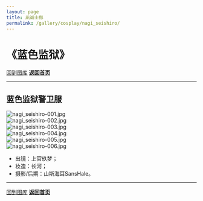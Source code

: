 ```yaml
---
layout: page
title: 凪诚士郎
permalink: /gallery/cosplay/nagi_seishiro/
---
```


<haed>
    <link rel="stylesheet" href="/css/gallery.css">
</haed>

# 《蓝色监狱》

[回到图库](../)
[**返回首页**](/)

---

## 蓝色监狱警卫服

<div class="gallery-container landscape">
    <div class="gallery-item landscape">
        <picture>
            <source srcset="https://image.jumern.com/cosplay/nagi_seishiro/guard_uniform/nagi_seishiro-001.avif" type="image/avif">
            <source srcset="https://image.jumern.com/cosplay/nagi_seishiro/guard_uniform/nagi_seishiro-001.webp" type="image/webp">
            <img src="https://image.jumern.com/cosplay/nagi_seishiro/guard_uniform/nagi_seishiro-001.jpg" alt="nagi_seishiro-001.jpg" loading="lazy">
        </picture>
    </div>
    <div class="gallery-item landscape">
        <picture>
            <source srcset="https://image.jumern.com/cosplay/nagi_seishiro/guard_uniform/nagi_seishiro-002.avif" type="image/avif">
            <source srcset="https://image.jumern.com/cosplay/nagi_seishiro/guard_uniform/nagi_seishiro-002.webp" type="image/webp">
            <img src="https://image.jumern.com/cosplay/nagi_seishiro/guard_uniform/nagi_seishiro-002.jpg" alt="nagi_seishiro-002.jpg" loading="lazy">
        </picture>
    </div>
    <div class="gallery-item landscape">
        <picture>
            <source srcset="https://image.jumern.com/cosplay/nagi_seishiro/guard_uniform/nagi_seishiro-003.avif" type="image/avif">
            <source srcset="https://image.jumern.com/cosplay/nagi_seishiro/guard_uniform/nagi_seishiro-003.webp" type="image/webp">
            <img src="https://image.jumern.com/cosplay/nagi_seishiro/guard_uniform/nagi_seishiro-003.jpg" alt="nagi_seishiro-003.jpg" loading="lazy">
        </picture>
    </div>
    <div class="gallery-item landscape">
        <picture>
            <source srcset="https://image.jumern.com/cosplay/nagi_seishiro/guard_uniform/nagi_seishiro-004.avif" type="image/avif">
            <source srcset="https://image.jumern.com/cosplay/nagi_seishiro/guard_uniform/nagi_seishiro-004.webp" type="image/webp">
            <img src="https://image.jumern.com/cosplay/nagi_seishiro/guard_uniform/nagi_seishiro-004.jpg" alt="nagi_seishiro-004.jpg" loading="lazy">
        </picture>
    </div>
    <div class="gallery-item landscape">
        <picture>
            <source srcset="https://image.jumern.com/cosplay/nagi_seishiro/guard_uniform/nagi_seishiro-005.avif" type="image/avif">
            <source srcset="https://image.jumern.com/cosplay/nagi_seishiro/guard_uniform/nagi_seishiro-005.webp" type="image/webp">
            <img src="https://image.jumern.com/cosplay/nagi_seishiro/guard_uniform/nagi_seishiro-005.jpg" alt="nagi_seishiro-005.jpg" loading="lazy">
        </picture>
    </div>
    <div class="gallery-item landscape">
        <picture>
            <source srcset="https://image.jumern.com/cosplay/nagi_seishiro/guard_uniform/nagi_seishiro-006.avif" type="image/avif">
            <source srcset="https://image.jumern.com/cosplay/nagi_seishiro/guard_uniform/nagi_seishiro-006.webp" type="image/webp">
            <img src="https://image.jumern.com/cosplay/nagi_seishiro/guard_uniform/nagi_seishiro-006.jpg" alt="nagi_seishiro-006.jpg" loading="lazy">
        </picture>
    </div>
</div>

- 出镜：上官玖梦；
- 妆造：长河；
- 摄影/后期：山斯海耳SansHale。

---

[回到图库](../)
[**返回首页**](/)